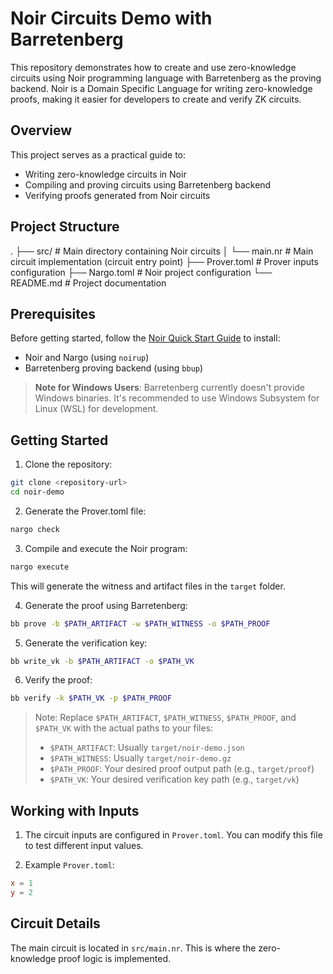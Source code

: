 # Noir Circuits Demo with Barretenberg

This repository demonstrates how to create and use zero-knowledge circuits using Noir programming language with Barretenberg as the proving backend. Noir is a Domain Specific Language for writing zero-knowledge proofs, making it easier for developers to create and verify ZK circuits.

## Overview

This project serves as a practical guide to:
- Writing zero-knowledge circuits in Noir
- Compiling and proving circuits using Barretenberg backend
- Verifying proofs generated from Noir circuits

## Project Structure
.
├── src/              # Main directory containing Noir circuits
│   └── main.nr       # Main circuit implementation (circuit entry point)
├── Prover.toml       # Prover inputs configuration
├── Nargo.toml        # Noir project configuration
└── README.md         # Project documentation

## Prerequisites

Before getting started, follow the [Noir Quick Start Guide](https://noir-lang.org/docs/getting_started/quick_start) to install:
- Noir and Nargo (using `noirup`)
- Barretenberg proving backend (using `bbup`)

> **Note for Windows Users**: Barretenberg currently doesn't provide Windows binaries. It's recommended to use Windows Subsystem for Linux (WSL) for development.

## Getting Started

1. Clone the repository:
```bash
git clone <repository-url>
cd noir-demo
```

2. Generate the Prover.toml file:
```bash
nargo check
```

3. Compile and execute the Noir program:
```bash
nargo execute
```

This will generate the witness and artifact files in the `target` folder.

4. Generate the proof using Barretenberg:
```bash
bb prove -b $PATH_ARTIFACT -w $PATH_WITNESS -o $PATH_PROOF
```

5. Generate the verification key:
```bash
bb write_vk -b $PATH_ARTIFACT -o $PATH_VK
```

6. Verify the proof:
```bash
bb verify -k $PATH_VK -p $PATH_PROOF
```

> Note: Replace `$PATH_ARTIFACT`, `$PATH_WITNESS`, `$PATH_PROOF`, and `$PATH_VK` with the actual paths to your files:
> - `$PATH_ARTIFACT`: Usually `target/noir-demo.json`
> - `$PATH_WITNESS`: Usually `target/noir-demo.gz`
> - `$PATH_PROOF`: Your desired proof output path (e.g., `target/proof`)
> - `$PATH_VK`: Your desired verification key path (e.g., `target/vk`)

## Working with Inputs

1. The circuit inputs are configured in `Prover.toml`. You can modify this file to test different input values.

2. Example `Prover.toml`:
```toml
x = 1
y = 2
```

## Circuit Details

The main circuit is located in `src/main.nr`. This is where the zero-knowledge proof logic is implemented.